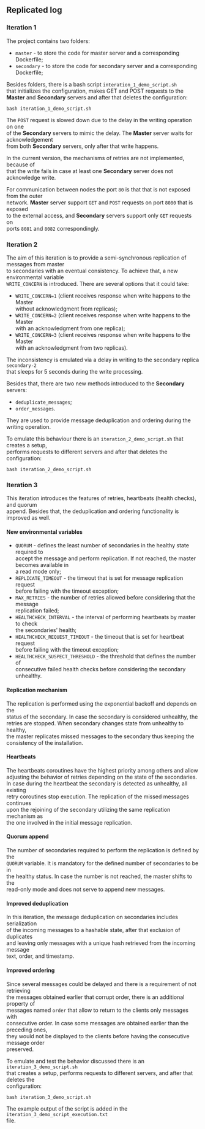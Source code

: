 ## Replicated log

### Iteration 1

The project contains two folders: 
- `master` - to store the code for master server and a corresponding Dockerfile;
- `secondary` - to store the code for secondary server and a corresponding Dockerfile;

Besides folders, there is a bash script `interation_1_demo_script.sh` <br> 
that initializes the configuration, makes GET and POST requests to the <br>
<b>Master</b> and <b>Secondary</b> servers and after that deletes the configuration:
```shell
bash iteration_1_demo_script.sh
```

The `POST` request is slowed down due to the delay in the writing operation on one <br>
of the <b>Secondary</b> servers to mimic the delay. The <b>Master</b> server waits for acknowledgement <br>
from both <b>Secondary</b> servers, only after that write happens.

In the current version, the mechanisms of retries are not implemented, because of <br>
that the write fails in case at least one <b>Secondary</b> server does not acknowledge write.

For communication between nodes the port `80` is that that is not exposed from the outer <br>
network. <b>Master</b> server support `GET` and `POST` requests on port `8080` that is exposed <br>
to the external access, and <b>Secondary</b> servers support only `GET` requests on <br> 
ports `8081` and `8082` correspondingly.

### Iteration 2

The aim of this iteration is to provide a semi-synchronous replication of messages from master  <br>
to secondaries with an eventual consistency. To achieve that, a new environmental variable  <br>
`WRITE_CONCERN` is introduced. There are several options that it could take:
- `WRITE_CONCERN=1` (client receives response when write happens to the Master <br>
without acknowledgment from replicas);
- `WRITE_CONCERN=2` (client receives response when write happens to the Master <br>
with an acknowledgment from one replica);
- `WRITE_CONCERN=3` (client receives response when write happens to the Master <br>
with an acknowledgment from two replicas).

The inconsistency is emulated via a delay in writing to the secondary replica `secondary-2 ` <br>
that sleeps for 5 seconds during the write processing.

Besides that, there are two new methods introduced to the <b>Secondary</b> servers:
- `deduplicate_messages`;
- `order_messages`.

They are used to provide message deduplication and ordering during the writing operation. <br>

To emulate this behaviour there is an `iteration_2_demo_script.sh` that creates a setup, <br>
performs requests to different servers and after that deletes the configuration:
```shell
bash iteration_2_demo_script.sh
```

### Iteration 3

This iteration introduces the features of retries, heartbeats (health checks), and quorum <br>
append. Besides that, the deduplication and ordering functionality is improved as well.

#### New environmental variables
- `QUORUM` - defines the least number of secondaries in the healthy state required to <br>
accept the message and perform replication. If not reached, the master becomes available in <br>
a read mode only;
- `REPLICATE_TIMEOUT` - the timeout that is set for message replication request <br>
before failing with the timeout exception;
- `MAX_RETRIES` - the number of retries allowed before considering that the message <br>
replication failed;
- `HEALTHCHECK_INTERVAL` - the interval of performing heartbeats by master to check <br>
the secondaries' health;  
- `HEALTHCHECK_REQUEST_TIMEOUT` - the timeout that is set for heartbeat request <br>
before failing with the timeout exception;
- `HEALTHCHECK_SUSPECT_THRESHOLD` - the threshold that defines the number of <br>
consecutive failed health checks before considering the secondary unhealthy.

#### Replication mechanism
The replication is performed using the exponential backoff and depends on the <br>
status of the secondary. In case the secondary is considered unhealthy, the <br>
retries are stopped. When secondary changes state from unhealthy to healthy, <br>
the master replicates missed messages to the secondary thus keeping the <br>
consistency of the installation.

#### Heartbeats
The heartbeats coroutines have the highest priority among others and allow <br>
adjusting the behavior of retries depending on the state of the secondaries. <br>
In case during the heartbeat the secondary is detected as unhealthy, all existing <br>
retry coroutines stop execution. The replication of the missed messages continues <br>
upon the rejoining of the secondary utilizing the same replication mechanism as <br>
the one involved in the initial message replication.

#### Quorum append
The number of secondaries required to perform the replication is defined by the <br>
`QUORUM` variable. It is mandatory for the defined number of secondaries to be in <br>
the healthy status. In case the number is not reached, the master shifts to the <br>
read-only mode and does not serve to append new messages.

#### Improved deduplication
In this iteration, the message deduplication on secondaries includes serialization <br>
of the incoming messages to a hashable state, after that exclusion of duplicates <br>
and leaving only messages with a unique hash retrieved from the incoming message <br>
text, order, and timestamp.

#### Improved ordering
Since several messages could be delayed and there is a requirement of not retrieving <br>
the messages obtained earlier that corrupt order, there is an additional property of  <br>
messages named `order` that allow to return to the clients only messages with <br>
consecutive order. In case some messages are obtained earlier than the preceding ones, <br>
they would not be displayed to the clients before having the consecutive message order <br>
preserved.

To emulate and test the behavior discussed there is an `iteration_3_demo_script.sh` <br>
that creates a setup, performs requests to different servers, and after that deletes the <br>
configuration:
```shell
bash iteration_3_demo_script.sh
``` 
The example output of the script is added in the `iteration_3_demo_script_execution.txt` <br>
file.
